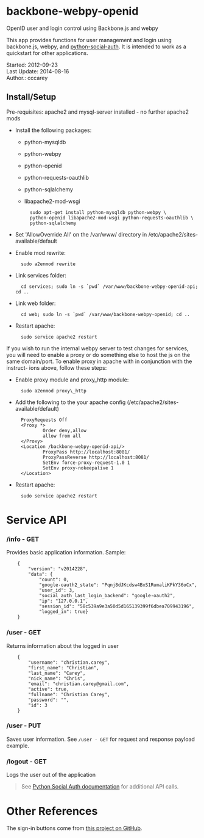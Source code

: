 # backbone-webpy-openid

OpenID user and login control using Backbone.js and webpy

This app provides functions for user management and login using backbone.js,
webpy, and [python-social-auth](https://github.com/omab/python-social-auth).
It is intended to work as a quickstart for other applications.

Started: 2012-09-23  
Last Update: 2014-08-16  
Author.: cccarey  

## Install/Setup

Pre-requisites: apache2 and mysql-server installed - no further
apache2 mods

- Install the following packages:
    - python-mysqldb
    - python-webpy
    - python-openid
    - python-requests-oauthlib
    - python-sqlalchemy
    - libapache2-mod-wsgi

            sudo apt-get install python-mysqldb python-webpy \
            python-openid libapache2-mod-wsgi python-requests-oauthlib \
            python-sqlalchemy

- Set 'AllowOverride All' on the /var/www/ directory in /etc/apache2/sites-available/default
- Enable mod rewrite:

        sudo a2enmod rewrite

- Link services folder:

        cd services; sudo ln -s `pwd` /var/www/backbone-webpy-openid-api; cd ..

- Link web folder:

        cd web; sudo ln -s `pwd` /var/www/backbone-webpy-openid; cd ..

- Restart apache:

        sudo service apache2 restart

If you wish to run the internal webpy server to test changes for services, you
will need to enable a proxy or do something else to host the js on the same
domain/port. To enable proxy in apache with in conjunction with the instruct-
ions above, follow these steps:

- Enable proxy module and proxy\_http module:

        sudo a2enmod proxy\_http

- Add the following to the your apache config (/etc/apache2/sites-available/default)

        ProxyRequests Off
        <Proxy *>
                Order deny,allow
                allow from all
        </Proxy>
        <Location /backbone-webpy-openid-api/>
                ProxyPass http://localhost:8081/
                ProxyPassReverse http://localhost:8081/
                SetEnv force-proxy-request-1.0 1
                SetEnv proxy-nokeepalive 1
        </Location>

- Restart apache:

        sudo service apache2 restart

# Service API

### /info - GET

Provides basic application information. Sample:

        {
            "version": "v2014228", 
            "data": {
                "count": 0, 
                "google-oauth2_state": "Pqnj8dJKcdsw4BxS1RumaliKPkY36oCx", 
                "user_id": 3, 
                "social_auth_last_login_backend": "google-oauth2", 
                "ip": "127.0.0.1", 
                "session_id": "58c539a9e3a50d5d165139399f6dbea709943196", 
                "logged_in": true}
        }

### /user - GET

Returns information about the logged in user

        {
            "username": "christian.carey", 
            "first_name": "Christian", 
            "last_name": "Carey", 
            "nick_name": "Chris", 
            "email": "christian.carey@gmail.com", 
            "active": true, 
            "fullname": "Christian Carey", 
            "password": "", 
            "id": 3
        }

### /user - PUT

Saves user information. See `/user - GET` for request and response payload example.

### /logout - GET

Logs the user out of the application

> See [Python Social Auth documentation](http://psa.matiasaguirre.net/) for additional
> API calls.

# Other References

The sign-in buttons come from
[this project on GitHub](https://github.com/necolas/css3-social-signin-buttons).
